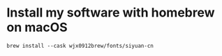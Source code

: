 # Install my software with homebrew on macOS

```
brew install --cask wjx0912brew/fonts/siyuan-cn
```

